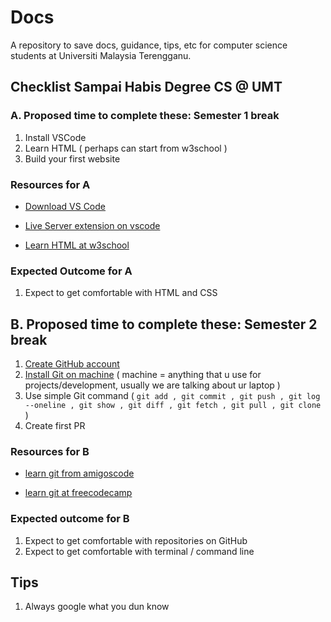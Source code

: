 # Docs

A repository to save docs, guidance, tips, etc for computer science students at Universiti Malaysia Terengganu.

## Checklist Sampai Habis Degree CS @ UMT

### A. Proposed time to complete these: Semester 1 break

1. Install VSCode
2. Learn HTML ( perhaps can start from w3school )
3. Build your first website

### Resources for A

- [Download VS Code](https://code.visualstudio.com/)

- [Live Server extension on vscode](https://marketplace.visualstudio.com/items?itemName=ritwickdey.LiveServer)

- [Learn HTML at w3school](https://www.w3schools.com/html/)

### Expected Outcome for A

1. Expect to get comfortable with HTML and CSS

## B. Proposed time to complete these: Semester 2 break

1. [Create GitHub account](https://github.com/)
2. [Install Git on machine](https://git-scm.com/downloads) ( machine = anything that u use for projects/development, usually we are talking about ur laptop )
3. Use simple Git command ( `git add , git commit , git push , git log --oneline , git show , git diff , git fetch , git pull , git clone` )
4. Create first PR

### Resources for B

- [learn git from amigoscode](https://www.youtube.com/watch?v=3fUbBnN_H2c)

- [learn git at freecodecamp](https://www.youtube.com/watch?v=RGOj5yH7evk)

### Expected outcome for B

1. Expect to get comfortable with repositories on GitHub
2. Expect to get comfortable with terminal / command line

## Tips

1. Always google what you dun know
